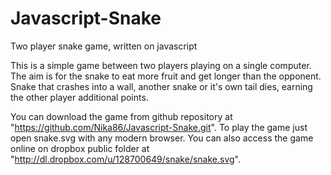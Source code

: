 Javascript-Snake
================

Two player snake game, written on javascript

This is a simple game between two players playing on a single computer. The aim is for the snake to eat more fruit and get longer than the opponent. Snake that crashes into a wall, another snake or it's own tail dies, earning the other player additional points.

You can download the game from github repository at "https://github.com/Nika86/Javascript-Snake.git". To play the game just open snake.svg with any modern browser. You can also access the game online on dropbox public folder at "http://dl.dropbox.com/u/128700649/snake/snake.svg".